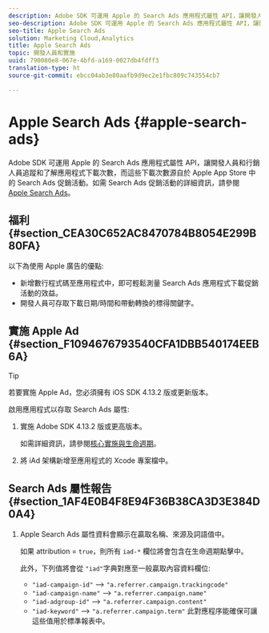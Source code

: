 ```yaml
---
description: Adobe SDK 可運用 Apple 的 Search Ads 應用程式屬性 API，讓開發人員和行銷人員追蹤和了解應用程式下載次數，而這些下載次數源自於 Apple App Store 中的 Search Ads 促銷活動。
seo-description: Adobe SDK 可運用 Apple 的 Search Ads 應用程式屬性 API，讓開發人員和行銷人員追蹤和了解應用程式下載次數，而這些下載次數源自於 Apple App Store 中的 Search Ads 促銷活動。
seo-title: Apple Search Ads
solution: Marketing Cloud,Analytics
title: Apple Search Ads
topic: 開發人員和實施
uuid: 790080e8-067e-4bfd-a169-0027db4fdff3
translation-type: ht
source-git-commit: ebcc04ab3e80aafb9d9ec2e1fbc809c743554cb7

---
```



# Apple Search Ads {#apple-search-ads}

Adobe SDK 可運用 Apple 的 Search Ads 應用程式屬性 API，讓開發人員和行銷人員追蹤和了解應用程式下載次數，而這些下載次數源自於 Apple App Store 中的 Search Ads 促銷活動。如需 Search Ads 促銷活動的詳細資訊，請參閱 [Apple Search Ads](https://searchads.apple.com)。

## 福利 {#section_CEA30C652AC8470784B8054E299B80FA}

以下為使用 Apple 廣告的優點:

* 新增數行程式碼至應用程式中，即可輕鬆測量 Search Ads 應用程式下載促銷活動的效益。
* 開發人員可存取下載日期/時間和帶動轉換的標得關鍵字。

## 實施 Apple Ad {#section_F1094676793540CFA1DBB540174EEB6A}

>[!TIP]
>
>若要實施 Apple Ad，您必須擁有 iOS SDK 4.13.2 版或更新版本。

啟用應用程式以存取 Search Ads 屬性:

1. 實施 Adobe SDK 4.13.2 版或更高版本。

   如需詳細資訊，請參閱[核心實施與生命週期](/help/ios/getting-started/dev-qs.md)。

1. 將 iAd 架構新增至應用程式的 Xcode 專案檔中。

## Search Ads 屬性報告 {#section_1AF4E0B4F8E94F36B38CA3D3E384D0A4}

1. Apple Search Ads 屬性資料會顯示在贏取名稱、來源及詞語值中。

   如果 attribution = `true`，則所有 `iad-*` 欄位將會包含在生命週期點擊中。

   此外，下列值將會從 `"iad"`字典對應至一般贏取內容資料欄位:

   * `"iad-campaign-id"` --&gt; `"a.referrer.campaign.trackingcode"`
   * `"iad-campaign-name"` --&gt; `"a.referrer.campaign.name"`
   * `"iad-adgroup-id"` --&gt; `"a.referrer.campaign.content"`
   * `"iad-keyword"` --&gt; `"a.referrer.campaign.term"`
   此對應程序能確保可讓這些值用於標準報表中。
